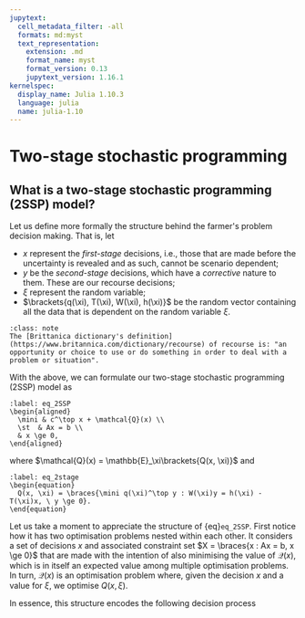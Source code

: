 ```yaml
---
jupytext:
  cell_metadata_filter: -all
  formats: md:myst
  text_representation:
    extension: .md
    format_name: myst
    format_version: 0.13
    jupytext_version: 1.16.1
kernelspec:
  display_name: Julia 1.10.3
  language: julia
  name: julia-1.10
---
```


# Two-stage stochastic programming

## What is a two-stage stochastic programming (2SSP) model?

Let us define more formally the structure behind the farmer's problem decision making. That is, let

- $x$ represent the *first-stage* decisions, i.e., those that are made before the uncertainty is revealed and as such, cannot be scenario dependent;
- $y$ be the *second-stage* decisions, which have a *corrective* nature to them. These are our recourse decisions;
- $\xi$ represent the random variable;
- $\brackets{q(\xi), T(\xi), W(\xi), h(\xi)}$ be the random vector containing all the data that is dependent on the random variable $\xi$.

```{admonition} Definition of recourse
:class: note
The [Brittanica dictionary's definition](https://www.britannica.com/dictionary/recourse) of recourse is: "an opportunity or choice to use or do something in order to deal with a problem or situation". 
```

With the above, we can formulate our two-stage stochastic programming (2SSP) model as

```{math}
:label: eq_2SSP
\begin{aligned}
  \mini & c^\top x + \mathcal{Q}(x) \\
  \st  & Ax = b \\
  & x \ge 0, 
\end{aligned}
```

where $\mathcal{Q}(x) = \mathbb{E}_\xi\brackets{Q(x, \xi)}$ and

```{math}
:label: eq_2stage
\begin{equation} 
  Q(x, \xi) = \braces{\mini q(\xi)^\top y : W(\xi)y = h(\xi) - T(\xi)x, \ y \ge 0}.
\end{equation}
```
Let us take a moment to appreciate the structure of {eq}`eq_2SSP`. First notice how it has two optimisation problems nested within each other. It considers a set of decisions $x$ and associated constraint set $X = \braces{x : Ax = b, x \ge 0}$ that are made with the intention of also minimising the value of $\mathcal{Q}(x)$, which is in itself an expected value among multiple optimisation problems. In turn, $\mathcal{Q}(x)$ is an optimisation problem where, given the decision $x$ and a value for $\xi$, we optimise $Q(x,\xi)$.

In essence, this structure encodes the following decision process
```{math}

```
